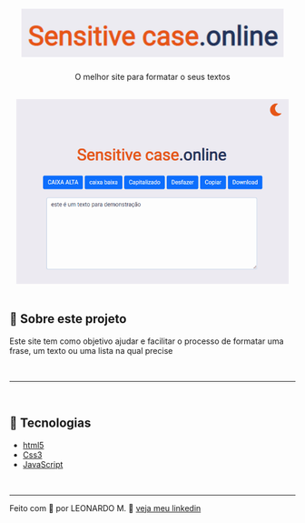 
 
<h1 align="center">
  <img alt="Logo" src="./image/logo.png"  height="85">
</h1>

<p align="center">O melhor site para formatar o seus textos</p>

<br>
<div align="center" >
  <img src="./image/site_preview.gif"height="325">
</div>
<br>

## 📄 **Sobre este projeto**

Este site tem como objetivo ajudar e facilitar o processo de formatar uma frase, um texto ou uma lista na qual precise

<br>


---
<br>


## 🚀 Tecnologias

- [html5](https://html5.org/)
- [Css3](https://www.w3.org/Style/CSS/Overview.en.html)
- [JavaScript](https://developer.mozilla.org/pt-BR/docs/Web/JavaScript)

<br>


---

Feito com 💜 por LEONARDO M. 👋 [veja meu linkedin](https://www.linkedin.com/in/leonardo-muniz-a39984144/)
<br>


